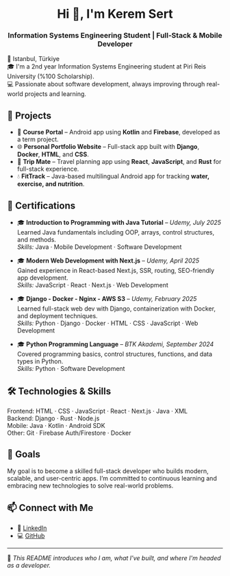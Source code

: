 <h1 align="center">Hi 👋, I'm Kerem Sert</h1>
<h3 align="center">Information Systems Engineering Student | Full‑Stack & Mobile Developer</h3>

📍 Istanbul, Türkiye  
🎓 I'm a 2nd year Information Systems Engineering student at Piri Reis University (%100 Scholarship).  
💻 Passionate about software development, always improving through real-world projects and learning.

## 🚀 Projects

- 📱 **Course Portal** – Android app using **Kotlin** and **Firebase**, developed as a term project.  
- 🌐 **Personal Portfolio Website** – Full-stack app built with **Django**, **Docker**, **HTML**, and **CSS**.  
- 🧳 **Trip Mate** – Travel planning app using **React**, **JavaScript**, and **Rust** for full-stack experience.  
- 💧 **FitTrack** – Java-based multilingual Android app for tracking **water, exercise, and nutrition**.

## 🏅 Certifications

- 🎓 **Introduction to Programming with Java Tutorial** – *Udemy, July 2025*  
  Learned Java fundamentals including OOP, arrays, control structures, and methods.  
  *Skills:* Java · Mobile Development · Software Development  

- 🎓 **Modern Web Development with Next.js** – *Udemy, April 2025*  
  Gained experience in React-based Next.js, SSR, routing, SEO-friendly app development.  
  *Skills:* JavaScript · React · Next.js · Web Development  

- 🎓 **Django - Docker - Nginx - AWS S3** – *Udemy, February 2025*  
  Learned full-stack web dev with Django, containerization with Docker, and deployment techniques.  
  *Skills:* Python · Django · Docker · HTML · CSS · JavaScript · Web Development  

- 🎓 **Python Programming Language** – *BTK Akademi, September 2024*  
  Covered programming basics, control structures, functions, and data types in Python.  
  *Skills:* Python · Software Development

## 🛠️ Technologies & Skills

Frontend: HTML · CSS · JavaScript · React · Next.js · Java · XML  
Backend: Django · Rust · Node.js   
Mobile: Java · Kotlin · Android SDK  
Other: Git · Firebase Auth/Firestore · Docker 

## 🎯 Goals

My goal is to become a skilled full-stack developer who builds modern, scalable, and user-centric apps. I’m committed to continuous learning and embracing new technologies to solve real-world problems.

## 📫 Connect with Me

- 💼 [LinkedIn](https://www.linkedin.com/in/keremsert/)  
- 💻 [GitHub](https://github.com/keremsert54)  

---

📌 *This README introduces who I am, what I've built, and where I'm headed as a developer.*
